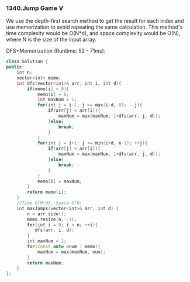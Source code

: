 ### 1340.Jump Game V

We use the depth-first search method to get the result for each index and use memorization to avoid repeating the same calculation. This method's time complexity would be O(N*d), and space complexity would be O(N), where N is the size of the input array.

DFS+Memorization (Runtime: 52 - 71ms):

```c++
class Solution {
public:
    int n;
    vector<int> memo;
    int dfs(vector<int>& arr, int i, int d){
        if(memo[i] < 0){
            memo[i] = 0;
            int maxNum = 1;
            for(int j = i-1; j >= max(i-d, 0); --j){
                if(arr[j] < arr[i]){
                    maxNum = max(maxNum, 1+dfs(arr, j, d));
                }else{
                    break;
                }
            }
            for(int j = i+1; j <= min(i+d, n-1); ++j){
                if(arr[j] < arr[i]){
                    maxNum = max(maxNum, 1+dfs(arr, j, d));
                }else{
                    break;
                }
            }
            memo[i] = maxNum;
        }
        return memo[i];
    }
    //Time O(N*d), Space O(N)
    int maxJumps(vector<int>& arr, int d) {
        n = arr.size();
        memo.resize(n, -1);
        for(int i = 0; i < n; ++i){
           dfs(arr, i, d); 
        }
        int maxNum = 1;
        for(const auto &num : memo){
            maxNum = max(maxNum, num);
        }
        return maxNum;
    }
};
```

